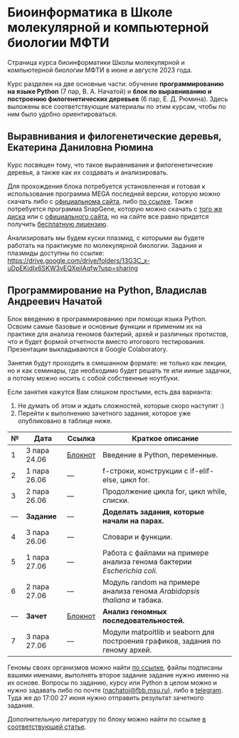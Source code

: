# Биоинформатика в Школе молекулярной и компьютерной биологии МФТИ
Страница курса биоинформатики Школы молекулярной и компьютерной биологии МФТИ в июне и августе 2023 года. 

Курс разделен на две основные части: обучение __программированию на языке Python__ (7 пар, В. А. Начатой) и __блок по выравниванию и построению филогенетических деревьев__ (6 пар, Е. Д. Рюмина). Здесь выложены все соответствующие материалы по этим курсам, чтобы по ним было удобно ориентироваться. 

## Выравнивания и филогенетические деревья, Екатерина Даниловна Рюмина

Курс посвящен тому, что такое выравнивания и филогенетические деревья, а также как их создавать и анализировать.

Для прохождения блока потребуется установленная и готовая к использования программа MEGA последней версии, которую можно скачать либо с [официальнома сайта](https://www.megasoftware.net), либо [по ссылке](https://disk.yandex.ru/d/EaJjL_iQNbxvSQ). Также потребуется программа SnapGene, которую можно скачать с [того же диска](https://disk.yandex.ru/d/EaJjL_iQNbxvSQ) или с [официального сайта](https://www.snapgene.com), но на сайте все равно придется получить [бесплатную лицензию](https://www.snapgene.com/free-trial). 

Анализировать мы будем куски плазмид, с которыми вы будете работать на практикуме по молекулярной биологии. Задания и плазмиды доступны по ссылке: https://drive.google.com/drive/folders/13G3C_x-uDpEKjdIx6SKW3vEQXejlAqfw?usp=sharing 

## Программирование на Python, Владислав Андреевич Начатой

Блок введению в программированию при помощи языка Python. Освоим самые базовые и основные функции и применим их на практике для анализа геномов бактерий, архей и различных протистов, что и будет формой отчетности вместо итогового тестирования. Презентации выкладываются в Google Colaboratory.

Занятия будут проходить в смешанном формате: не только как лекции, но и как семинары, где необходимо будет решать те или ииные задачки, а потому можно носить с собой собственные ноутбуки. 

Если занятия кажутся Вам слишком простыми, есть два варианта: 
1. Не думать об этом и ждать сложностей, которые скоро наступят :)
2. Перейти к выполнению зачетного задания, которое уже опубликовано в таблице ниже. 

| № | Дата | Ссылка | Краткое описание | 
| ----------- | ----------- | ----------- | ----------- | 
| 1 | 3 пара 24.06 | [Блокнот](https://colab.research.google.com/drive/1FdlxAs7rhblT4iC3SfXa79GVvAifCYUc?usp=sharing) | Введение в Python, переменные. | 
| 2 | 1 пара 26.06 | — | f-строки, конструкции с if-elif-else, цикл for. | 
| 3 | 2 пара 26.06 | — | Продолжение цикла for, цикл while, списки. | 
| — | __Задание__ | — | __Доделать задания, которые начали на парах.__ | 
| 4 | 3 пара 26.06 | — | Словари и функции. | 
| 5 | 1 пара 27.06 | — | Работа с файлами на примере анализа генома бактерии _Escherichia coli._ | 
| 6 | 2 пара 27.06 | — | Модуль random на примере анализа генома _Arabidopsis thaliana_ и табака. | 
| — | __Зачет__ | [Блокнот](https://colab.research.google.com/drive/1RymPcrQdAbYpuNaQV3sCBOdyAVjMSPKf?usp=sharing) | __Анализ геномных последовательностей.__ | 
| 7 | 3 пара 27.06 | — | Модули matpoltlib и seaborn для построения графиков, задания по геному архей. | 

Геномы своих организмов можно найти [по ссылке](https://disk.yandex.ru/d/SQdXhqe6OiFxmg), файлы подписаны вашими именами, выполнять второе задание задание нужно именно на их основе. Вопросы по заданию, курсу или Python в целом можно и нужно задавать либо по почте (nachatoi@fbb.msu.ru), либо в [telegram](https://t.me/Subpolare). Туда же до 17:00 27 июня нужно отправить результат зачетного задания. 

Дополнительную литературу по блоку можно найти по ссылке [в соответствующей статье](https://vk.com/@nachatoi-literatura-po-python). 


